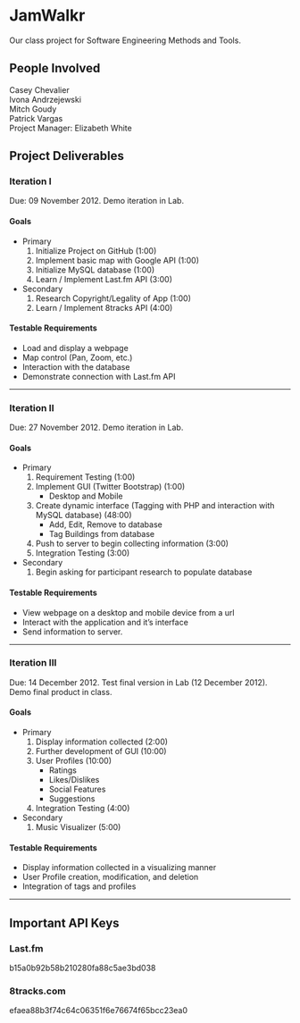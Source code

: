 JamWalkr
========

Our class project for Software Engineering Methods and Tools.  

People Involved
---------------
Casey Chevalier  
Ivona Andrzejewski  
Mitch Goudy  
Patrick Vargas  
Project Manager: Elizabeth White  

Project Deliverables
--------------------

### Iteration I  
Due: 09 November 2012. Demo iteration in Lab.  

#### Goals
* Primary
    1. Initialize Project on GitHub (1:00)
    2. Implement basic map with Google API (1:00)
    3. Initialize MySQL database (1:00)
    4. Learn / Implement Last.fm API (3:00)
* Secondary
    1. Research Copyright/Legality of App (1:00)
    2. Learn / Implement 8tracks API (4:00)

#### Testable Requirements
* Load and display a webpage
* Map control (Pan, Zoom, etc.)
* Interaction with the database
* Demonstrate connection with Last.fm API

***

### Iteration II  
Due: 27 November 2012. Demo iteration in Lab.  

#### Goals
* Primary
    1. Requirement Testing (1:00)
    2. Implement GUI (Twitter Bootstrap) (1:00)
        * Desktop and Mobile
    3. Create dynamic interface (Tagging with PHP and interaction with MySQL database) (48:00)
        * Add, Edit, Remove to database
        * Tag Buildings from database
    4. Push to server to begin collecting information (3:00)
    5. Integration Testing (3:00)
* Secondary
    1. Begin asking for participant research to populate database

#### Testable Requirements  
* View webpage on a desktop and mobile device from a url
* Interact with the application and it’s interface
* Send information to server.  

***

### Iteration III  
Due: 14 December 2012. Test final version in Lab (12 December 2012). Demo final product in class.  

#### Goals
* Primary
    1. Display information collected (2:00)
    2. Further development of GUI (10:00)
    3. User Profiles (10:00)
        * Ratings
        * Likes/Dislikes
        * Social Features
        * Suggestions
    4. Integration Testing (4:00)
* Secondary
    1. Music Visualizer (5:00)  

#### Testable Requirements
* Display information collected in a visualizing manner
* User Profile creation, modification, and deletion
* Integration of tags and profiles

***

Important API Keys
------------------  

### Last.fm  
b15a0b92b58b210280fa88c5ae3bd038  

### 8tracks.com  
efaea88b3f74c64c06351f6e76674f65bcc23ea0  